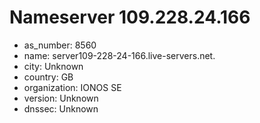 # Nameserver 109.228.24.166

* as_number: 8560
* name: server109-228-24-166.live-servers.net.
* city: Unknown
* country: GB
* organization: IONOS SE
* version: Unknown
* dnssec: Unknown

